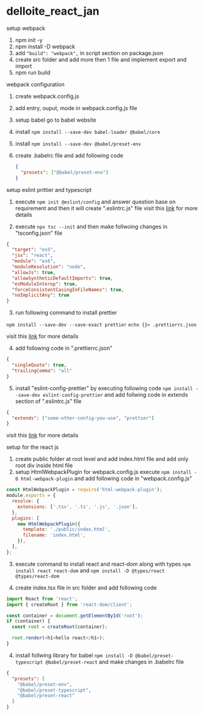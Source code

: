 # delloite_react_jan

setup webpack

1. npm init -y
2. npm install -D webpack
3. add `"build": "webpack",` in script section on package.json
4. create src folder and add more then 1 file and implement export and import
5. npm run build

webpack configuration

1. create webpack.config.js
2. add entry, ouput, mode in webpack.config.js file
3. setup babel go to babel website
4. install `npm install --save-dev babel-loader @babel/core`
5. install `npm install --save-dev @babel/preset-env`
6. create .babelrc file and add following code

   ```json
   {
     "presets": ["@babel/preset-env"]
   }
   ```

setup eslint prittier and typescript

1. execute `npm init @eslint/config` and answer question base on requirement and then it will create ".eslintrc.js" file
   visit this [link](https://eslint.org/) for more details

2. execute `npx tsc --init` and then make follwoing changes in "tsconfig.json" file

```json
{
  "target": "es5",
  "jsx": "react",
  "module": "es6",
  "moduleResolution": "node",
  "allowJs": true,
  "allowSyntheticDefaultImports": true,
  "esModuleInterop": true,
  "forceConsistentCasingInFileNames": true,
  "noImplicitAny": true
}
```

3. run following command to install prettier

`npm install --save-dev --save-exact prettier`
`echo {}> .prettierrc.json`

visit this [link](https://prettier.io/docs/en/install.html) for more details

4. add following code in ".prettierrc.json"

```json
{
  "singleQuote": true,
  "trailingComma": "all"
}
```

5. install "eslint-config-prettier" by executing following code `npm install --save-dev eslint-config-prettier` and add follwing code in extends section of ".eslintrc.js" file

```json
{
  "extends": ["some-other-config-you-use", "prettier"]
}
```

visit this [link](https://github.com/prettier/eslint-config-prettier) for more details

setup for the react js

1. create public folder at root level and add index.html file and add only root div inside html file
2. setup HtmlWebpackPlugin for webpack.config.js execute `npm install -D html-webpack-plugin` and add following code in "webpack.config.js"

```javascript
const HtmlWebpackPlugin = require('html-webpack-plugin');
module.exports = {
  resolve: {
    extensions: ['.tsx', '.ts', '.js', '.json'],
  },
  plugins: [
    new HtmlWebpackPlugin({
      template: './public/index.html',
      filename: 'index.html',
    }),
  ],
};
```

3. execute command to install react and react-dom along with types `npm install react react-dom` and `npm install -D @types/react @types/react-dom`

4. create index.tsx file in src folder and add following code

```javascript
import React from 'react';
import { createRoot } from 'react-dom/client';

const container = document.getElementById('root');
if (container) {
  const root = createRoot(container);

  root.render(<h1>hello react</h1>);
}
```

4. install follwing library for babel `npm install -D @babel/preset-typescript @babel/preset-react`
   and make changes in .babelrc file

```json
{
  "presets": [
    "@babel/preset-env",
    "@babel/preset-typescript",
    "@babel/preset-react"
  ]
}
```
